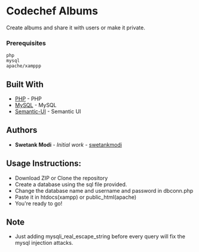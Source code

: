 # Codechef Albums

Create albums and share it with users or make it private.

### Prerequisites


```
php
mysql
apache/xamppp
```

## Built With

* [PHP](http://php.net) - PHP
* [MySQL](https://www.mysql.com) - MySQL
* [Semantic-UI](https://semantic-ui.com) - Semantic UI

## Authors

* **Swetank Modi** - *Initial work* - [swetankmodi](https://github.com/swetankmodi)

## Usage Instructions:

* Download ZIP or Clone the repository
* Create a database using the sql file provided.
* Change the database name and username and password in dbconn.php
* Paste it in htdocs(xampp) or public_html(apache)
* You're ready to go!

## Note

* Just adding mysqli_real_escape_string before every query will fix the mysql injection attacks.
